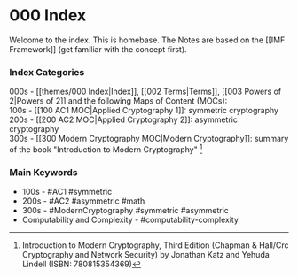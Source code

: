 # 000 Index

Welcome to the index. This is homebase.
The Notes are based on the [[IMF Framework]] (get familiar with the concept first).

### Index Categories

000s - [[themes/000 Index|Index]], [[002 Terms|Terms]], [[003 Powers of 2|Powers of 2]] and the following Maps of Content (MOCs):  
100s - [[100 AC1 MOC|Applied Cryptography 1]]: symmetric cryptography  
200s - [[200 AC2 MOC|Applied Cryptography 2]]: asymmetric cryptography  
300s - [[300 Modern Cryptography MOC|Modern Cryptography]]: summary of the book "Introduction to Modern Cryptography" [^1]

### Main Keywords

- 100s - #AC1 #symmetric
- 200s - #AC2 #asymmetric #math
- 300s - #ModernCryptography #symmetric #asymmetric 
- Computability and Complexity - #computability-complexity 

[^1]: Introduction to Modern Cryptography, Third Edition (Chapman & Hall/Crc Cryptography and Network Security) by Jonathan Katz and Yehuda Lindell (ISBN: 780815354369)
